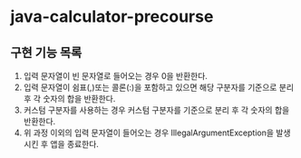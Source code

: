 # java-calculator-precourse

## 구현 기능 목록

1. 입력 문자열이 빈 문자열로 들어오는 경우 0을 반환한다.
2. 입력 문자열이 쉼표(,)또는 콜론(:)을 포함하고 있으면 해당 구분자를 기준으로 분리 후 각 숫자의 합을 반환한다.
3. 커스텀 구분자를 사용하는 경우 커스텀 구분자를 기준으로 분리 후 각 숫자의 합을 반환한다.
4. 위 과정 이외의 입력 문자열이 들어오는 경우 IllegalArgumentException을 발생시킨 후 앱을 종료한다.
